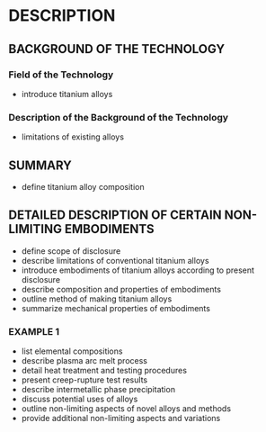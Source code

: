 # DESCRIPTION

## BACKGROUND OF THE TECHNOLOGY

### Field of the Technology

- introduce titanium alloys

### Description of the Background of the Technology

- limitations of existing alloys

## SUMMARY

- define titanium alloy composition

## DETAILED DESCRIPTION OF CERTAIN NON-LIMITING EMBODIMENTS

- define scope of disclosure
- describe limitations of conventional titanium alloys
- introduce embodiments of titanium alloys according to present disclosure
- describe composition and properties of embodiments
- outline method of making titanium alloys
- summarize mechanical properties of embodiments

### EXAMPLE 1

- list elemental compositions
- describe plasma arc melt process
- detail heat treatment and testing procedures
- present creep-rupture test results
- describe intermetallic phase precipitation
- discuss potential uses of alloys
- outline non-limiting aspects of novel alloys and methods
- provide additional non-limiting aspects and variations

